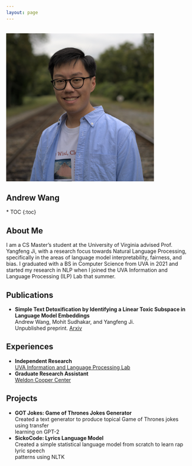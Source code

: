 ```yaml
---
layout: page
---
```


<nav class="toc-fixed" markdown="1">
<br>
<img src="pictures/pfp (2).jpg" width="400">
<h1>Andrew Wang</h1>
* TOC
{:toc}
</nav>

About Me
--------

I am a CS Master’s student at the University of Virginia advised Prof. Yangfeng Ji, with a research focus towards Natural Language Processing, specifically in the areas of language model interpretability, fairness, and bias. I graduated with a BS in Computer Science from UVA in 2021 and started my research in NLP when I joined the UVA Information and Language Processing (ILP) Lab that summer. 


Publications
------------

- **Simple Text Detoxification by Identifying a Linear Toxic Subspace in  
Language Model Embeddings**  
Andrew Wang, Mohit Sudhakar, and Yangfeng Ji.  
Unpublished preprint. [Arxiv]()

Experiences
-----------
- **Independent Research**  
[UVA Information and Language Processing Lab](https://uvanlp.org/)
- **Graduate Research Assistant**  
[Weldon Cooper Center](https://coopercenter.org/)

Projects
--------
- **GOT Jokes: Game of Thrones Jokes Generator**  
Created a text generator to produce topical Game of Thrones jokes using transfer  
learning on GPT-2  
- **SickoCode: Lyrics Language Model**  
Created a simple statistical language model from scratch to learn rap lyric speech  
patterns using NLTK


